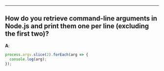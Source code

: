 ---

## How do you retrieve command-line arguments in Node.js and print them one per line (excluding the first two)?
**A**:
```js
process.argv.slice(2).forEach(arg => {
  console.log(arg);
});
